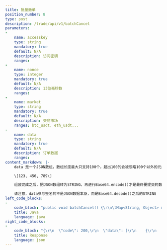 ```yaml
---
title: 批量撤单
position_number: 8
type: post
description: /trade/api/v1/batchCancel
parameters:
-
    name: accesskey
    type: string
    mandatory: true
    default: N/A
    description: 访问密钥
    ranges:
-
    name: nonce
    type: integer
    mandatory: true
    default: N/A
    description: 13位毫秒数
    ranges:
-
    name: market
    type: string
    mandatory: true
    default: N/A
    description: 交易市场
    ranges: btc_usdt, eth_usdt...
-
    name: data
    type: string
    mandatory: true
    default: N/A
    description: 订单数据
    ranges:
content_markdown: |-
    data 是一个JSON数组，数组长度最大只支持100个，超出100的会被忽略100个以外的元素，数组元素格式为订单ID，如：

    \[123, 456, 789\]

    组装完成之后，把JSON数组转为STRING，再进行Base64.encode()才是最终要提交的数据

    请注意，data参与签名的不是JSON数据本身，而是Base64.decode()之后的STRING
left_code_blocks:
-
    code_block: "public void batchCancel() {\r\n\tMap<String, Object> map = new HashMap<String, Object>();\r\n\tmap.put(\"accesskey\", accessKey);\r\n\tmap.put(\"nonce\", System.currentTimeMillis());\r\n\tmap.put(\"market\", \"btc_usdt\");\r\n\t\r\n\tJSONArray array = new JSONArray();\r\n\tarray.add(\"157154392122493\");\r\n\tarray.add(\"157154392122494\");\r\n\tarray.add(\"157154392122495\");\r\n\tarray.add(\"157154392122496\");\r\n\tarray.add(\"157154392122497\");\r\n\t\r\n\t// put data\r\n\tString data = Base64CoderC.encode(array.toJSONString());\r\n\t\r\n\tmap.put(\"data\", data);\r\n\t\r\n\t// 签名(en:Signature)\r\n\tString signature = HttpUtil.getSignature(map, secretKey);\r\n\tmap.put(\"signature\", signature);\r\n\t// \r\n\tString text = HttpUtil.post(URL + \"/trade/api/v1/batchCancel\", map);\r\n\tSystem.out.println(text);\r\n}"
    title: Java
    language: java
right_code_blocks:
-
    code_block: "{\r\n  \"code\": 200,\r\n  \"data\": [\r\n    {\r\n      \"msg\": \"The order has been canceled successfully\",\r\n      \"code\": 120,\r\n      \"id\": 156293034776986\r\n    },\r\n    {\r\n      \"msg\": \"The order has been canceled successfully\",\r\n      \"code\": 120,\r\n      \"id\": 156293034776987\r\n    },\r\n    {\r\n      \"msg\": \"Failed to cancel the order since it does not exist or has been canceled\",\r\n      \"code\": 121,\r\n      \"id\": 156293034776988\r\n    }\r\n  ],\r\n  \"info\": \"The order has been canceled successfully\"\r\n}"
    title: Response
    language: json
---
```

